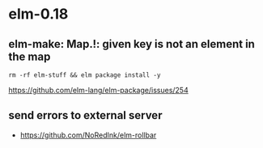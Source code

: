 # elm-0.18

## elm-make: Map.!: given key is not an element in the map

`rm -rf elm-stuff && elm package install -y`

https://github.com/elm-lang/elm-package/issues/254

## send errors to external server

- https://github.com/NoRedInk/elm-rollbar
